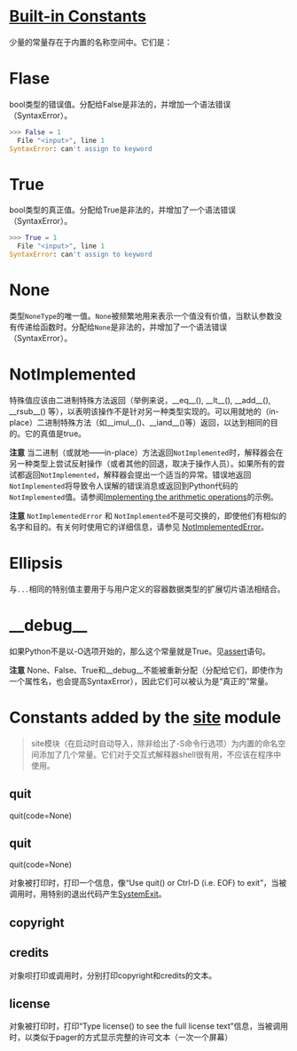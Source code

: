 # [Built-in Constants](https://docs.python.org/3.6/library/constants.html#built-in-constants)

少量的常量存在于内置的名称空间中。它们是：

# Flase
bool类型的错误值。分配给False是非法的，并增加一个语法错误（SyntaxError）。
```python
>>> False = 1
  File "<input>", line 1
SyntaxError: can't assign to keyword
```

# True
bool类型的真正值。分配给True是非法的，并增加了一个语法错误（SyntaxError）。
```python
>>> True = 1
  File "<input>", line 1
SyntaxError: can't assign to keyword
```

# None
类型`NoneType`的唯一值。`None`被频繁地用来表示一个值没有价值，当默认参数没有传递给函数时。分配给`None`是非法的，并增加了一个语法错误（SyntaxError）。

# NotImplemented
特殊值应该由二进制特殊方法返回（举例来说，\_\_eq__(), \_\_lt__(), \_\_add__(), \_\_rsub__() 等），以表明该操作不是针对另一种类型实现的。可以用就地的（in-place）二进制特殊方法（如__imul__()、\_\_iand__()等）返回，以达到相同的目的。它的真值是true。

**注意** 当二进制（或就地——in-place）方法返回`NotImplemented`时，解释器会在另一种类型上尝试反射操作（或者其他的回退，取决于操作人员）。如果所有的尝试都返回`NotImplemented`，解释器会提出一个适当的异常。错误地返回`NotImplemented`将导致令人误解的错误消息或返回到Python代码的`NotImplemented`值。请参阅[Implementing the arithmetic operations](https://docs.python.org/3.6/library/numbers.html#implementing-the-arithmetic-operations)的示例。

**注意** `NotImplementedError` 和 `NotImplemented`不是可交换的，即使他们有相似的名字和目的。有关何时使用它的详细信息，请参见 [NotImplementedError](https://docs.python.org/3.6/library/exceptions.html#NotImplementedError)。

# Ellipsis
与`...`相同的特别值主要用于与用户定义的容器数据类型的扩展切片语法相结合。

# \_\_debug__
如果Python不是以-O选项开始的，那么这个常量就是True。见[assert](https://docs.python.org/3.6/reference/simple_stmts.html#assert)语句。

**注意** None、False、True和__debug__不能被重新分配（分配给它们，即使作为一个属性名，也会提高SyntaxError），因此它们可以被认为是“真正的”常量。

# Constants added by the [site](https://docs.python.org/3.6/library/site.html#module-site) module
> site模块（在启动时自动导入，除非给出了-S命令行选项）为内置的命名空间添加了几个常量。它们对于交互式解释器shell很有用，不应该在程序中使用。

## quit
quit(code=None)

## quit
quit(code=None)

对象被打印时，打印一个信息，像“Use quit() or Ctrl-D (i.e. EOF) to exit”，当被调用时，用特别的退出代码产生[SystemExit](https://docs.python.org/3.6/library/exceptions.html#SystemExit)。

## copyright

## credits
对象呗打印或调用时，分别打印copyright和credits的文本。

## license
对象被打印时，打印“Type license() to see the full license text”信息，当被调用时，以类似于pager的方式显示完整的许可文本（一次一个屏幕）
